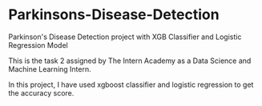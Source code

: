 # Parkinsons-Disease-Detection
Parkinson's Disease Detection project with XGB Classifier and Logistic Regression Model

This is the task 2 assigned by The Intern Academy as a Data Science and Machine Learning Intern.

In this project, I have used xgboost classifier and logistic regression to get the accuracy score.

